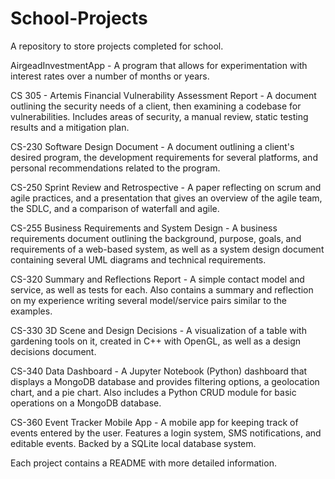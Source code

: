 # School-Projects

A repository to store projects completed for school.

AirgeadInvestmentApp - A program that allows for experimentation with interest rates over a number of months or years.

CS 305 - Artemis Financial Vulnerability Assessment Report - A document outlining the security needs of a client, then examining a codebase for vulnerabilities. Includes areas of security, a manual review, static testing results and a mitigation plan.

CS-230 Software Design Document - A document outlining a client's desired program, the development requirements for several platforms, and personal recommendations related to the program.

CS-250 Sprint Review and Retrospective - A paper reflecting on scrum and agile practices, and a presentation 
that gives an overview of the agile team, the SDLC, and a comparison of waterfall and agile.

CS-255 Business Requirements and System Design - A business requirements document outlining the background, purpose, goals, and requirements of a web-based system, as well as a system design document containing several UML diagrams and technical requirements.

CS-320 Summary and Reflections Report - A simple contact model and service, as well as tests for each. Also contains a summary and reflection on my experience writing several model/service pairs similar to the examples.

CS-330 3D Scene and Design Decisions - A visualization of a table with gardening tools on it, created in C++ with OpenGL, as well as a design decisions document.

CS-340 Data Dashboard - A Jupyter Notebook (Python) dashboard that displays a MongoDB database and provides filtering options, a geolocation chart, and a pie chart. Also includes a Python CRUD module for basic operations on a MongoDB database.

CS-360 Event Tracker Mobile App - A mobile app for keeping track of events entered by the user. Features a login system, SMS notifications, and editable events. Backed by a SQLite local database system.

Each project contains a README with more detailed information.

